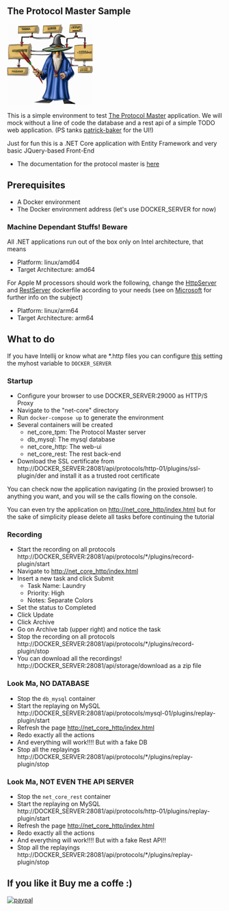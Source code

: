 ## The Protocol Master Sample

![](protocolmaster_s.gif)

This is a simple environment to test [The Protocol Master](https://github.com/kendarorg/the-protocol-master)
application. We will mock without a line of code the database and a rest api of a simple TODO web application.
(PS tanks [patrick-baker](https://github.com/patrick-baker/to-do-list) for the UI!)

Just for fun this is a .NET Core application with Entity Framework
and very basic JQuery-based Front-End

* The documentation for the protocol master is [here](https://github.com/kendarorg/the-protocol-master)

## Prerequisites

* A Docker environment
* The Docker environment address (let's use DOCKER_SERVER for now)

### Machine Dependant Stuffs! Beware

All .NET applications run out of the box only on Intel architecture, that means

* Platform: linux/amd64
* Target Architecture: amd64

For Apple M processors should work the following, change the [HttpServer](HttpServer/Dockerfile)
and [RestServer](RestServer/Dockerfile) dockerfile according to your needs (see on
[Microsoft](https://devblogs.microsoft.com/dotnet/improving-multiplatform-container-support/) for
further info on the subject)

* Platform: linux/arm64
* Target Architecture: arm64

## What to do

If you have Intellij or know what are *.http files you can configure [this](net-core/someutilities.http) setting the
myhost
variable to ```DOCKER_SERVER```

### Startup

* Configure your browser to use DOCKER_SERVER:29000 as HTTP/S Proxy
* Navigate to the "net-core" directory
* Run ```docker-compose up``` to generate the environment
* Several containers will be created
    * net_core_tpm: The Protocol Master server
    * db_mysql: The mysql database
    * net_core_http: The web-ui
    * net_core_rest: The rest back-end
* Download the SSL certificate from http://DOCKER_SERVER:28081/api/protocols/http-01/plugins/ssl-plugin/der and install
  it as a trusted root certificate

You can check now the application navigating (in the proxied browser) to anything
you want, and you will se the calls flowing on the console.

You can even try the application on [http://net_core_http/index.html](http://net_core_http/index.html)
but for the sake of simplicity please delete all tasks before continuing the tutorial

### Recording

* Start the recording on all protocols http://DOCKER_SERVER:28081/api/protocols/*/plugins/record-plugin/start
* Navigate to [http://net_core_http/index.html](http://net_core_http/index.html)
* Insert a new task and click Submit
    * Task Name: Laundry
    * Priority: High
    * Notes: Separate Colors
* Set the status to Completed
* Click Update
* Click Archive
* Go on Archive tab (upper right) and notice the task
* Stop the recording on all protocols http://DOCKER_SERVER:28081/api/protocols/*/plugins/record-plugin/stop
* You can download all the recordings! http://DOCKER_SERVER:28081/api/storage/download as a zip file

### Look Ma, NO DATABASE

* Stop the ```db_mysql``` container
* Start the replaying on MySQL http://DOCKER_SERVER:28081/api/protocols/mysql-01/plugins/replay-plugin/start
* Refresh the page [http://net_core_http/index.html](http://net_core_http/index.html)
* Redo exactly all the actions
* And everything will work!!!! But with a fake DB
* Stop all the replayings http://DOCKER_SERVER:28081/api/protocols/*/plugins/replay-plugin/stop

### Look Ma, NOT EVEN THE API SERVER

* Stop the ```net_core_rest``` container
* Start the replaying on MySQL http://DOCKER_SERVER:28081/api/protocols/http-01/plugins/replay-plugin/start
* Refresh the page [http://net_core_http/index.html](http://net_core_http/index.html)
* Redo exactly all the actions
* And everything will work!!!! But with a fake Rest API!!
* Stop all the replayings http://DOCKER_SERVER:28081/api/protocols/*/plugins/replay-plugin/stop

## If you like it Buy me a coffe :)

[![paypal](https://www.paypalobjects.com/en_US/i/btn/btn_donateCC_LG.gif)](https://www.paypal.com/paypalme/kendarorg/1)
